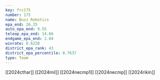 ```yaml
---
key: frc175
number: 175
name: Buzz Robotics
epa_end: 26.25
auto_epa_end: 9.55
teleop_epa_end: 14.66
endgame_epa_end: 2.04
winrate: 0.6228
district_epa_rank: 43
district_epa_percentile: 0.7637
type: Team
---
```

[[2024cthar]]
[[2024mil]]
[[2024necmp1]]
[[2024necmp]]
[[2024rikin]]

